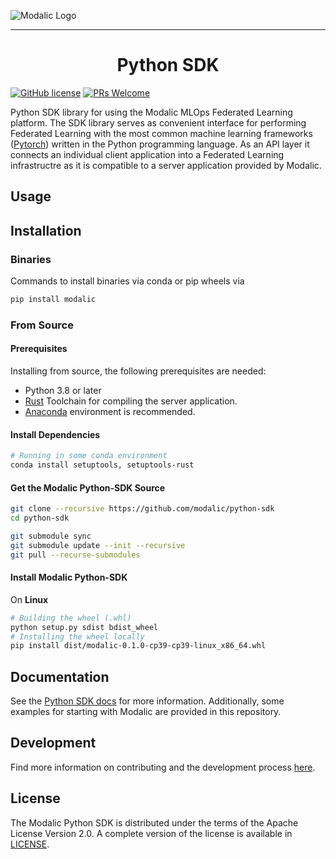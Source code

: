 ![Modalic Logo](https://github.com/modalic/python-sdk/blob/main/docs/source/_static/mo-logo.png)

--------------------------------------------------------------------------------

<h1 align="center">
  <b>Python SDK</b><br>
</h1>

  [![GitHub license](https://img.shields.io/github/license/adap/flower)](https://github.com/adap/flower/blob/main/LICENSE)
  [![PRs Welcome](https://img.shields.io/badge/PRs-welcome-brightgreen.svg)](https://github.com/modalic/python-sdk/blob/main/CONTRIBUTING.md)

Python SDK library for using the Modalic MLOps Federated Learning platform.
The SDK library serves as convenient interface for performing Federated Learning with the most common machine learning frameworks ([Pytorch](https://github.com/pytorch/pytorch)) written in the Python programming language. As an API layer it connects an individual client application into a Federated Learning infrastructre as it is compatible to a server application provided by Modalic.

## Usage

## Installation

### Binaries
Commands to install binaries via conda or pip wheels via
```bash
pip install modalic
```

### From Source

#### Prerequisites
Installing from source, the following prerequisites are needed:
- Python 3.8 or later
- [Rust](https://www.rust-lang.org/tools/install) Toolchain for compiling the server application.
- [Anaconda](https://www.anaconda.com/distribution/#download-section) environment is recommended.

#### Install Dependencies

```bash
# Running in some conda environment
conda install setuptools, setuptools-rust
```

#### Get the Modalic Python-SDK Source
```bash
git clone --recursive https://github.com/modalic/python-sdk
cd python-sdk

git submodule sync
git submodule update --init --recursive
git pull --recurse-submodules
```

#### Install Modalic Python-SDK
On **Linux**

```bash
# Building the wheel (.whl)
python setup.py sdist bdist_wheel
# Installing the wheel locally
pip install dist/modalic-0.1.0-cp39-cp39-linux_x86_64.whl
```

## Documentation

See the [Python SDK docs](https://docs.modalic.ai/) for more information. Additionally, some examples for starting with Modalic are provided in this repository.

## Development

Find more information on contributing and the development process [here](CONTRIBUTING.md).

## License

The Modalic Python SDK is distributed under the terms of the Apache License Version 2.0. A complete version of the license is available in [LICENSE](LICENSE).
